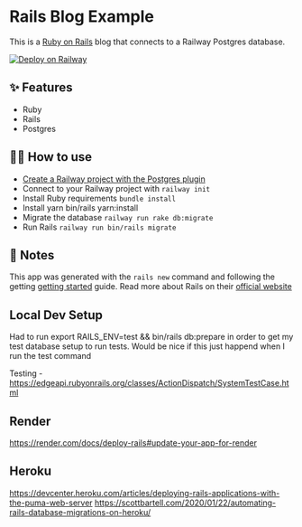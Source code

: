 # Rails Blog Example

This is a [Ruby on Rails](https://rubyonrails.org/) blog that connects to a Railway Postgres database.

[![Deploy on Railway](https://railway.app/button.svg)](https://railway.app/new?template=https%3A%2F%2Fgithub.com%2Frailwayapp%2Fexamples%2Ftree%2Fmaster%2Fexamples%2Frails-starter&plugins=postgresql&envs=USERNAME%2CPASSWORD)

## ✨ Features

- Ruby
- Rails
- Postgres

## 💁‍♀️ How to use

- [Create a Railway project with the Postgres plugin](https://railway.app/project?plugins=postgresql)
- Connect to your Railway project with `railway init`
- Install Ruby requirements `bundle install`
- Install yarn bin/rails yarn:install
- Migrate the database `railway run rake db:migrate`
- Run Rails `railway run bin/rails migrate`

## 📝 Notes

This app was generated with the `rails new` command and following the getting
[getting started](https://guides.rubyonrails.org/getting_started.html) guide.
Read more about Rails on their [official website](https://rubyonrails.org/)


## Local Dev Setup
Had to run export RAILS_ENV=test && bin/rails db:prepare in order to get my test database setup to run tests.  Would be nice if this just happend when I run the test command

Testing - https://edgeapi.rubyonrails.org/classes/ActionDispatch/SystemTestCase.html


## Render
https://render.com/docs/deploy-rails#update-your-app-for-render


## Heroku
https://devcenter.heroku.com/articles/deploying-rails-applications-with-the-puma-web-server
https://scottbartell.com/2020/01/22/automating-rails-database-migrations-on-heroku/
